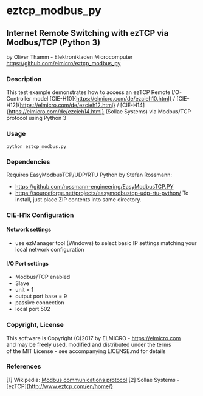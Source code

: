 # eztcp_modbus_py
## Internet Remote Switching with ezTCP via Modbus/TCP (Python 3)

by Oliver Thamm - Elektronikladen Microcomputer<br>
https://github.com/elmicro/eztcp_modbus_py

### Description
This test example demonstrates how to access an ezTCP Remote I/O-Controller model
[CIE-H10]{https://elmicro.com/de/ezcieh10.html} / [CIE-H12]{https://elmicro.com/de/ezcieh12.html} /
[CIE-H14]{https://elmicro.com/de/ezcieh14.html} (Sollae Systems) via Modbus/TCP protocol using Python 3

### Usage
```
python eztcp_modbus.py
```
### Dependencies
Requires EasyModbusTCP/UDP/RTU Python by Stefan Rossmann:
* https://github.com/rossmann-engineering/EasyModbusTCP.PY
* https://sourceforge.net/projects/easymodbustcp-udp-rtu-python/
To install, just place ZIP contents into same directory.

### CIE-H1x Configuration
#### Network settings
* use ezManager tool (Windows) to select basic IP settings matching your local network configuration
#### I/O Port settings
* Modbus/TCP enabled
* Slave
* unit = 1
* output port base = 9
* passive connection
* local port 502

### Copyright, License
This software is Copyright (C)2017 by ELMICRO - https://elmicro.com<br>
and may be freely used, modified and distributed under the terms<br>
of the MIT License - see accompanying LICENSE.md for details

### References
[1] Wikipedia: [Modbus communications protocol](https://en.wikipedia.org/wiki/Modbus)
[2] Sollae Systems - [ezTCP]{http://www.eztcp.com/en/home/}
